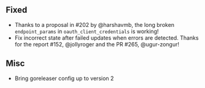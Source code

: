 ## Fixed
- Thanks to a proposal in #202 by @harshavmb, the long broken `endpoint_params` in `oauth_client_credentials` is working!
- Fix incorrect state after failed updates when errors are detected. Thanks for the report #152, @jollyroger and the PR #265, @ugur-zongur!

## Misc
- Bring goreleaser config up to version 2
